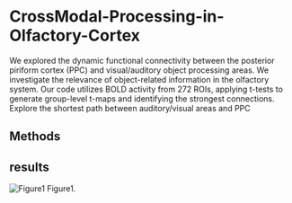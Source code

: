 # CrossModal-Processing-in-Olfactory-Cortex
 We explored the dynamic functional connectivity between the posterior piriform cortex (PPC) and visual/auditory object processing areas.  We investigate the relevance of object-related information in the olfactory system. Our code utilizes BOLD activity from 272 ROIs, applying t-tests to generate group-level t-maps and identifying the strongest connections. Explore the shortest path between auditory/visual areas and PPC

## Methods 

## results 
![Figure1](https://github.com/Behzad-Iravani/CrossModal-Processing-in-Olfactory-Cortex/assets/7909726/155521f1-a1c7-4c6d-995e-005cd66e3e7b)
Figure1. 
